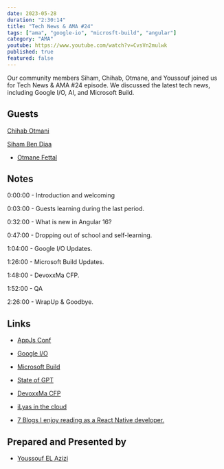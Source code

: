 ```yaml
---
date: 2023-05-28
duration: "2:30:14"
title: "Tech News & AMA #24"
tags: ["ama", "google-io", "microsft-build", "angular"]
category: "AMA"
youtube: https://www.youtube.com/watch?v=CvsVn2mulwk
published: true
featured: false
---
```


Our community members Siham, Chihab, Otmane, and Youssouf joined us for Tech News & AMA #24 episode. We discussed the latest tech news, including Google I/O, AI, and Microsoft Build.

## Guests

[Chihab Otmani](https://chihab.dev)

[Siham Ben Diaa](https://www.mindhunter.dev/)

- [Otmane Fettal](https://twitter.com/ofettal)

## Notes

0:00:00 - Introduction and welcoming

0:03:00 - Guests learning during the last period.

0:32:00 - What is new in Angular 16?

0:47:00 - Dropping out of school and self-learning.

1:04:00 - Google I/O Updates.

1:26:00 - Microsoft Build Updates.

1:48:00 - DevoxxMa CFP.

1:52:00 - QA

2:26:00 - WrapUp & Goodbye.

## Links

- [AppJs Conf](https://www.youtube.com/@SoftwareMansion)

- [Google I/O](https://events.google.com/io/)

- [Microsoft Build](https://mybuild.microsoft.com/)

- [State of GPT](https://www.youtube.com/watch?v=bZQun8Y4L2A)

- [DevoxxMa CFP](https://dvma23.cfp.dev/)

- [iLyas in the cloud](https://www.youtube.com/@iLyasInTheCloud)

- [7 Blogs I enjoy reading as a React Native developer.](https://www.mindhunter.dev/posts/react-native-blogs)

## Prepared and Presented by

- [Youssouf EL Azizi](https://elazizi.com/)
